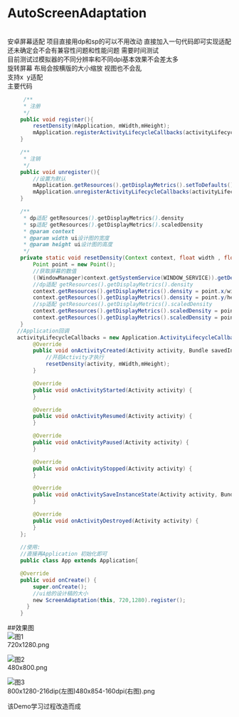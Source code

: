 # AutoScreenAdaptation
</br>安卓屏幕适配  项目直接用dp和sp的可以不用改动   直接加入一句代码即可实现适配
</br>还未确定会不会有兼容性问题和性能问题 需要时间测试
</br>目前测试过模拟器的不同分辨率和不同dpi基本效果不会差太多
</br>旋转屏幕 布局会按横版的大小缩放 视图也不会乱
</br>支持x  y适配
</br>主要代码
```java
     /**
     * 注册
     */
    public void register(){
        resetDensity(mApplication, mWidth,mHeight);
        mApplication.registerActivityLifecycleCallbacks(activityLifecycleCallbacks);
    }

    /**
     * 注销
     */
    public void unregister(){
        //设置为默认
        mApplication.getResources().getDisplayMetrics().setToDefaults();
        mApplication.unregisterActivityLifecycleCallbacks(activityLifecycleCallbacks);
    }

    /**
     * dp适配 getResources().getDisplayMetrics().density
     * sp适配 getResources().getDisplayMetrics().scaledDensity
     * @param context
     * @param width ui设计图的宽度
     * @param height ui设计图的高度
     */
    private static void resetDensity(Context context, float width , float height){
        Point point = new Point();
        //获取屏幕的数值
        ((WindowManager)context.getSystemService(WINDOW_SERVICE)).getDefaultDisplay().getSize(point);
        //dp适配 getResources().getDisplayMetrics().density
        context.getResources().getDisplayMetrics().density = point.x/width*2f;
        context.getResources().getDisplayMetrics().density = point.y/height*2f;
        //sp适配 getResources().getDisplayMetrics().scaledDensity
        context.getResources().getDisplayMetrics().scaledDensity = point.x/width*2f;
        context.getResources().getDisplayMetrics().scaledDensity = point.y/height*2f;
    }
   //Application回调
   activityLifecycleCallbacks = new Application.ActivityLifecycleCallbacks() {
        @Override
        public void onActivityCreated(Activity activity, Bundle savedInstanceState) {
            //开启Activity才执行
            resetDensity(activity, mWidth,mHeight);
        }

        @Override
        public void onActivityStarted(Activity activity) {
        }

        @Override
        public void onActivityResumed(Activity activity) {
        }

        @Override
        public void onActivityPaused(Activity activity) {
        }

        @Override
        public void onActivityStopped(Activity activity) {
        }

        @Override
        public void onActivitySaveInstanceState(Activity activity, Bundle outState) {
        }

        @Override
        public void onActivityDestroyed(Activity activity) {
        }
    };
    
    //使用:
    //直接再Application 初始化即可
    public class App extends Application{

    @Override
    public void onCreate() {
        super.onCreate();
        //ui给的设计稿的大小
        new ScreenAdaptation(this, 720,1280).register();
      }
    }
```
##效果图
</br> 
![图1](https://raw.githubusercontent.com/wenkaichuang0729/AutoScreenAdaptation/master/images/720x1280.png)
</br>720x1280.png 

![图2](https://raw.githubusercontent.com/wenkaichuang0729/AutoScreenAdaptation/master/images/480x800.png)
</br>480x800.png 

![图3](https://raw.githubusercontent.com/wenkaichuang0729/AutoScreenAdaptation/master/images/800x1280-216dip480x854-160dpi.png)
</br>800x1280-216dip(左图)480x854-160dpi(右图).png

该Demo学习过程改造而成
